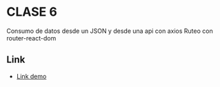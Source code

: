 # CLASE 6
Consumo de datos desde un JSON y desde una api con axios
Ruteo con router-react-dom

## Link
- [Link demo](https://pablorito14.github.io/ARGPRO2_Clase7/) 

